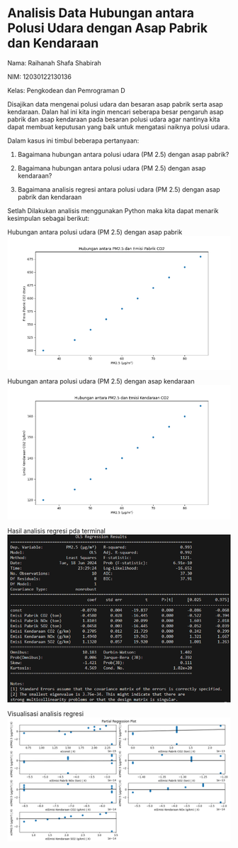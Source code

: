 # Analisis Data Hubungan antara Polusi Udara dengan Asap Pabrik dan Kendaraan
Nama: Raihanah Shafa Shabirah

NIM: 12030122130136

Kelas: Pengkodean dan Pemrograman D

Disajikan data mengenai polusi udara dan besaran asap pabrik serta asap kendaraan. Dalan hal ini kita ingin mencari seberapa besar pengaruh asap pabrik dan asap kendaraan pada besaran polusi udara agar nantinya kita dapat membuat keputusan yang baik untuk mengatasi naiknya polusi udara.

Dalam kasus ini timbul beberapa pertanyaan:

1. Bagaimana hubungan antara polusi udara (PM 2.5) dengan asap pabrik?

2. Bagaimana hubungan antara polusi udara (PM 2.5) dengan asap kendaraan?

3. Bagaimana analisis regresi antara polusi udara (PM 2.5) dengan asap pabrik dan kendaraan

Setlah Dilakukan analisis menggunakan Python maka kita dapat menarik kesimpulan sebagai berikut:

Hubungan antara polusi udara (PM 2.5) dengan asap pabrik
![alt text](https://github.com/RaihanahShafaShabirah/AnalisisDataPolusiUdara_UASSemesterGenap2023-2024_PengkodeandanPemrogramanD/blob/main/grafik/Hubungan%20antara%20PM2.5%20dan%20Emisi%20Pabrik%20CO2.png?raw=true)

Hubungan antara polusi udara (PM 2.5) dengan asap kendaraan
![alt text](https://github.com/RaihanahShafaShabirah/AnalisisDataPolusiUdara_UASSemesterGenap2023-2024_PengkodeandanPemrogramanD/blob/main/grafik/Hubungan%20antara%20PM2.5%20dan%20Emisi%20Kendaraan%20CO2.png?raw=true)

Hasil analisis regresi pda terminal
![alt text](https://github.com/RaihanahShafaShabirah/AnalisisDataPolusiUdara_UASSemesterGenap2023-2024_PengkodeandanPemrogramanD/blob/main/grafik/Hasil%20Regresi%20Pada%20Terminal.png?raw=true)

Visualisasi analisis regresi
![alt text](https://github.com/RaihanahShafaShabirah/AnalisisDataPolusiUdara_UASSemesterGenap2023-2024_PengkodeandanPemrogramanD/blob/main/grafik/Partial%20Regression%20Plot.png?raw=true)
